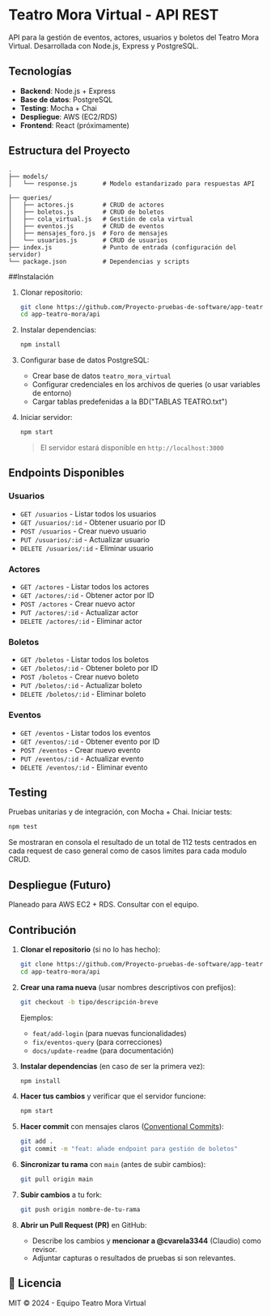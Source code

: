 # Teatro Mora Virtual - API REST

API para la gestión de eventos, actores, usuarios y boletos del Teatro Mora Virtual. Desarrollada con Node.js, Express y PostgreSQL.

## Tecnologías

- **Backend**: Node.js + Express
- **Base de datos**: PostgreSQL
- **Testing**: Mocha + Chai
- **Despliegue**: AWS (EC2/RDS)
- **Frontend**: React (próximamente)

## Estructura del Proyecto

```
.
├── models/
│   └── response.js       # Modelo estandarizado para respuestas API

├── queries/
│   ├── actores.js        # CRUD de actores
│   ├── boletos.js        # CRUD de boletos
│   ├── cola_virtual.js   # Gestión de cola virtual
│   ├── eventos.js        # CRUD de eventos
│   ├── mensajes_foro.js  # Foro de mensajes
│   └── usuarios.js       # CRUD de usuarios
├── index.js              # Punto de entrada (configuración del servidor)
└── package.json          # Dependencias y scripts
```

##Instalación

1. Clonar repositorio:
   ```bash
   git clone https://github.com/Proyecto-pruebas-de-software/app-teatro-mora.git
   cd app-teatro-mora/api
   ```

2. Instalar dependencias:
   ```bash
   npm install
   ```

3. Configurar base de datos PostgreSQL:
   - Crear base de datos `teatro_mora_virtual`
   - Configurar credenciales en los archivos de queries (o usar variables de entorno)
   - Cargar tablas predefenidas a la BD("TABLAS TEATRO.txt")

4. Iniciar servidor:
   ```bash
   npm start
   ```
   > El servidor estará disponible en `http://localhost:3000`

## Endpoints Disponibles

### Usuarios
- `GET /usuarios` - Listar todos los usuarios
- `GET /usuarios/:id` - Obtener usuario por ID
- `POST /usuarios` - Crear nuevo usuario
- `PUT /usuarios/:id` - Actualizar usuario
- `DELETE /usuarios/:id` - Eliminar usuario

### Actores
- `GET /actores` - Listar todos los actores
- `GET /actores/:id` - Obtener actor por ID
- `POST /actores` - Crear nuevo actor
- `PUT /actores/:id` - Actualizar actor
- `DELETE /actores/:id` - Eliminar actor

### Boletos
- `GET /boletos` - Listar todos los boletos
- `GET /boletos/:id` - Obtener boleto por ID
- `POST /boletos` - Crear nuevo boleto
- `PUT /boletos/:id` - Actualizar boleto
- `DELETE /boletos/:id` - Eliminar boleto

### Eventos
- `GET /eventos` - Listar todos los eventos
- `GET /eventos/:id` - Obtener evento por ID
- `POST /eventos` - Crear nuevo evento
- `PUT /eventos/:id` - Actualizar evento
- `DELETE /eventos/:id` - Eliminar evento

## Testing
Pruebas unitarias y de integración, con Mocha + Chai.
Iniciar tests:
```bash
npm test
```
Se mostraran en consola el resultado de un total de 112 
tests centrados en cada request de caso general como de casos limites
para cada modulo CRUD.

## Despliegue (Futuro)
Planeado para AWS EC2 + RDS. Consultar con el equipo.


##  Contribución

1. **Clonar el repositorio** (si no lo has hecho):
   ```bash
   git clone https://github.com/Proyecto-pruebas-de-software/app-teatro-mora.git
   cd app-teatro-mora/api
   ```

2. **Crear una rama nueva** (usar nombres descriptivos con prefijos):
   ```bash
   git checkout -b tipo/descripción-breve
   ```
   Ejemplos:
   - `feat/add-login` (para nuevas funcionalidades)
   - `fix/eventos-query` (para correcciones)
   - `docs/update-readme` (para documentación)

3. **Instalar dependencias** (en caso de ser la primera vez):
   ```bash
   npm install
   ```

4. **Hacer tus cambios** y verificar que el servidor funcione:
   ```bash
   npm start
   ```

5. **Hacer commit** con mensajes claros ([Conventional Commits](https://www.conventionalcommits.org/)):
   ```bash
   git add .
   git commit -m "feat: añade endpoint para gestión de boletos"
   ```

6. **Sincronizar tu rama** con `main` (antes de subir cambios):
   ```bash
   git pull origin main
   ```

7. **Subir cambios** a tu fork:
   ```bash
   git push origin nombre-de-tu-rama
   ```

8. **Abrir un Pull Request (PR)** en GitHub:
   - Describe los cambios y **mencionar a @cvarela3344** (Claudio) como revisor.
   - Adjuntar capturas o resultados de pruebas si son relevantes.


## 📄 Licencia

MIT © 2024 - Equipo Teatro Mora Virtual
